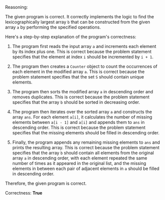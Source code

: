 Reasoning: 

The given program is correct. It correctly implements the logic to find the lexicographically largest array `b` that can be constructed from the given array `a` by performing the specified operations.

Here's a step-by-step explanation of the program's correctness:

1. The program first reads the input array `a` and increments each element by its index plus one. This is correct because the problem statement specifies that the element at index `i` should be incremented by `i + 1`.

2. The program then creates a `Counter` object to count the occurrences of each element in the modified array `a`. This is correct because the problem statement specifies that the set `S` should contain unique elements.

3. The program then sorts the modified array `a` in descending order and removes duplicates. This is correct because the problem statement specifies that the array `b` should be sorted in decreasing order.

4. The program then iterates over the sorted array `a` and constructs the array `ans`. For each element `a[i]`, it calculates the number of missing elements between `a[i - 1]` and `a[i]` and appends them to `ans` in descending order. This is correct because the problem statement specifies that the missing elements should be filled in descending order.

5. Finally, the program appends any remaining missing elements to `ans` and prints the resulting array. This is correct because the problem statement specifies that the array `b` should contain all elements from the original array `a` in descending order, with each element repeated the same number of times as it appeared in the original list, and the missing elements in between each pair of adjacent elements in `a` should be filled in descending order.

Therefore, the given program is correct.

Correctness: **True**
